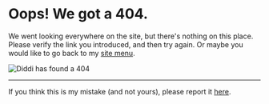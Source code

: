 # Oops! We got a 404.

We went looking everywhere on the site, but there's nothing on this place. 
Please verify the link you introduced, and then try again. Or maybe you would like to go back
to my [site menu](https://diddileija.github.io).

![Diddi has found a 404](https://DiddiLeija.github.io/Diddi-404.png)

----

If you think this is my mistake (and not yours), please report it [here](https://github.com/DiddiLeija/DiddiLeija.github.io).
